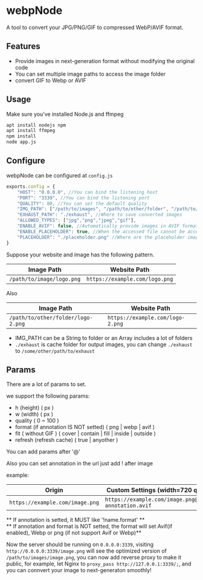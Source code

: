 # webpNode
A tool to convert your JPG/PNG/GIF to compressed WebP/AVIF format.

## Features

* Provide images in next-generation format without modifying the original code
* You can set multiple image paths to access the image folder
* convert GIF to Webp or AVIF
## Usage

Make sure you've installed Node.js and ffmpeg
```sh
apt install nodejs npm
apt install ffmpeg
npm install
node app.js
```

## Configure
webpNode can be configured at `config.js`
```js
exports.config = {
    "HOST": "0.0.0.0", //You can bind the listening host
    "PORT": "3339", //You can bind the listening port
    "QUALITY": 80, //You can set the default quality
    "IMG_PATH": ["/path/to/images", "/path/to/other/folder", "/path/to/..."],//The program will gradually search for the corresponding directory
    "EXHAUST_PATH": "./exhaust", //Where to save converted images
    "ALLOWED_TYPES": ["jpg","png","jpeg","gif"],
    "ENABLE_AVIF": false, //Automatically provide images in AVIF format
    "ENABLE_PLACEHOLDER": true, //When the accessed file cannot be accessed, the provided image
    "PLACEHOLDER": "./placeholder.png" //Where are the placeholder image
}
```

Suppose your website and image has the following pattern.

| Image Path                 | Website Path                   |
| -------------------------- | ------------------------------ |
| `/path/to/image/logo.png`  | `https://example.com/logo.png` |

Also

| Image Path                          | Website Path                     |
| ----------------------------------- | -------------------------------- |
| `/path/to/other/folder/logo-2.png`  | `https://example.com/logo-2.png` |


* IMG_PATH can be a String to folder or an Array includes a lot of folders
* `./exhaust` is cache folder for output images, you can change  `./exhaust` to `/some/other/path/to/exhaust`

## Params

There are a lot of params to set.

we support the following params:
- h (height) ( px )
- w (width) ( px )
- quality ( 0 ~ 100 )
- format (if annotation IS NOT setted) ( png | webp | avif )
- fit ( without GIF ) ( cover | contain | fill | inside | outside )
- refresh (refresh cache) ( true | anyother )

You can add params after '@'

Also you can set annotation in the url just add ! after image

example:

| Origin                           | Custom Settings (width=720 quality=60 format=avif)                    |
| -------------------------------- | --------------------------------------------------------------------- |
| `https://example.com/image.png`  | `https://example.com/image.png@w=720&quality=60!some-annotation.avif` |

** If annotation is setted, it MUST like '!name.format' **  
** If annotation and format is NOT setted,  the format will set Avif(if enabled), Webp or png (if not support Avif or Webp)**

Now the server should be running on `0.0.0.0:3339`, visiting `http://0.0.0.0:3339/image.png` will see the optimized version of `/path/to/images/image.png`, you can now add reverse proxy to make it public, for example, let Nginx to `proxy_pass http://127.0.0.1:3339/;`, and you can connvert your image to next-generaton smoothly!